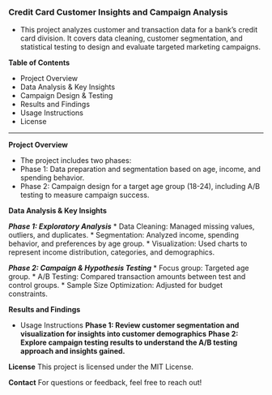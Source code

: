 ### Credit Card Customer Insights and Campaign Analysis

* This project analyzes customer and transaction data for a bank’s credit card division. It covers data cleaning, customer segmentation, and statistical testing to design and evaluate targeted marketing campaigns.

**Table of Contents**
* Project Overview
* Data Analysis & Key Insights
* Campaign Design & Testing
* Results and Findings
* Usage Instructions
* License
------------------------------------
**Project Overview**
* The project includes two phases:
 * Phase 1: Data preparation and segmentation based on age, income, and spending behavior.
 * Phase 2: Campaign design for a target age group (18-24), including A/B testing to measure campaign success.
  
**Data Analysis & Key Insights**

  ***Phase 1: Exploratory Analysis***
    * Data Cleaning: Managed missing values, outliers, and duplicates.
    * Segmentation: Analyzed income, spending behavior, and preferences by age group.
    * Visualization: Used charts to represent income distribution, categories, and demographics.
  
  ***Phase 2: Campaign & Hypothesis Testing***
    * Focus group: Targeted age group.
    * A/B Testing: Compared transaction amounts between test and control groups.
    * Sample Size Optimization: Adjusted for budget constraints.
  
**Results and Findings**
* Usage Instructions
**Phase 1: Review customer segmentation and visualization for insights into customer demographics**
**Phase 2: Explore campaign testing results to understand the A/B testing approach and insights gained.**

**License**
This project is licensed under the MIT License.

**Contact**
For questions or feedback, feel free to reach out!
